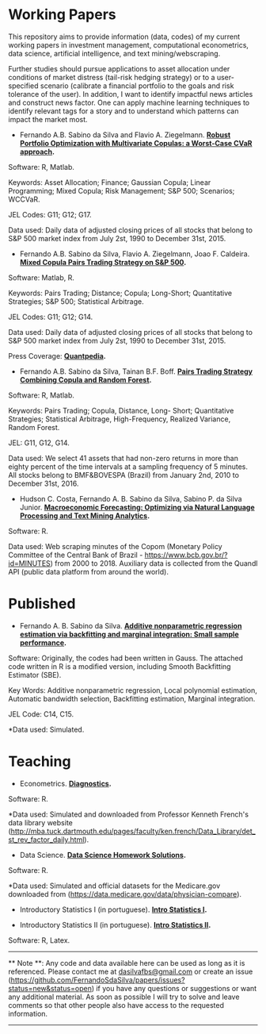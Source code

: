 Working Papers
==============

This repository aims to provide information (data, codes) of my current working papers in investment management, computational econometrics, data science, artificial intelligence, and text mining/webscraping. 

Further studies should pursue applications to asset allocation under conditions of market distress (tail-risk hedging strategy) or to a user-specified scenario (calibrate a financial portfolio to the goals and risk tolerance of the user). In addition, I want to identify impactful news articles and construct news factor. One can apply machine learning techniques to identify relevant tags for a story and to understand which patterns can impact the market most.

* Fernando A.B. Sabino da Silva and Flavio A. Ziegelmann. **[Robust Portfolio Optimization with Multivariate Copulas: a Worst-Case CVaR approach](https://github.com/FernandoSdaSilva/papers/tree/master/Portfolio_Optimization_with_Multidimensional_Copulas).**

Software: R, Matlab.

Keywords: Asset Allocation; Finance; Gaussian Copula; Linear Programming; Mixed Copula; Risk Management; S&P 500; Scenarios; WCCVaR. 

JEL Codes: G11; G12; G17.

Data used: Daily data of adjusted closing prices of all stocks that belong to S&P 500 market index from July 2st, 1990 to December 31st, 2015.


* Fernando A.B. Sabino da Silva, Flavio A. Ziegelmann, Joao F. Caldeira. **[Mixed Copula Pairs Trading Strategy on S&P 500](https://github.com/FernandoSdaSilva/papers/tree/master/Pairs_Trading_Daily_Frequency).**

Software: Matlab, R.

Keywords: Pairs Trading; Distance; Copula; Long-Short; Quantitative Strategies; S&P 500; Statistical Arbitrage.

JEL Codes: G11; G12; G14.

Data used: Daily data of adjusted closing prices of all stocks that belong to S&P 500 market index from July 2st, 1990 to December 31st, 2015.

Press Coverage: **[Quantpedia](https://quantpedia.com/Blog/Details/mixed-copula-pairs-trading-strategy).**


* Fernando A.B. Sabino da Silva, Tainan B.F. Boff. **[Pairs Trading Strategy Combining Copula and Random Forest](https://github.com/FernandoSdaSilva/papers/tree/master/Pairs_Trading_Random_Forest).**

Software: R, Matlab.

Keywords: Pairs Trading; Copula, Distance, Long-
Short; Quantitative Strategies; Statistical Arbitrage, High-Frequency, Realized Variance, Random Forest.

JEL: G11, G12, G14.

Data used: We select 41 assets that had non-zero returns in more than eighty percent of the time intervals at a sampling frequency of 5 minutes. All stocks belong to BMF&BOVESPA (Brazil) from January 2nd, 2010 to December 31st, 2016.


* Hudson C. Costa, Fernando A. B. Sabino da Silva,  Sabino P. da Silva Junior. **[Macroeconomic Forecasting: Optimizing via Natural Language Processing and Text Mining Analytics](https://github.com/FernandoSdaSilva/papers/tree/master/Sentiment_Analysis).**

Software: R.

Data used: Web scraping minutes of the Copom (Monetary Policy Committee of the Central Bank of Brazil - https://www.bcb.gov.br/?id=MINUTES) from 2000 to 2018. Auxiliary data is collected from the Quandl API (public data platform from around the world).

Published
==============

* Fernando A. B. Sabino da Silva. **[Additive nonparametric regression estimation via backfitting and marginal integration: Small sample performance](https://github.com/FernandoSdaSilva/papers/tree/master/Nonparametric_Smoothing).** 

Software: Originally, the codes had been written in Gauss. The attached code written in R is a modified version, including Smooth Backfitting Estimator (SBE).

Key Words: Additive nonparametric regression, Local polynomial estimation, Automatic bandwidth selection, Backfitting estimation, Marginal integration.

JEL Code: C14, C15.

*Data used: Simulated.


Teaching
==============

* Econometrics. **[Diagnostics](https://github.com/FernandoSdaSilva/papers/tree/master/Econometrics).**

Software: R.

*Data used: Simulated and downloaded from Professor Kenneth French's data library website (http://mba.tuck.dartmouth.edu/pages/faculty/ken.french/Data_Library/det_st_rev_factor_daily.html).

* Data Science. **[Data Science Homework Solutions](https://github.com/FernandoSdaSilva/papers/tree/master/Data_Science).**

Software: R.

*Data used: Simulated and official datasets for the Medicare.gov downloaded from (https://data.medicare.gov/data/physician-compare).

* Introductory Statistics I (in portuguese). **[Intro Statistics I](https://github.com/FernandoSdaSilva/papers/tree/master/Introductory_Stat_I).**

* Introductory Statistics II (in portuguese). **[Intro Statistics II](https://github.com/FernandoSdaSilva/papers/tree/master/Introductory_Stat_II).**

Software: R, Latex.

---
** Note **: Any code and data available here can be used as long as it is referenced. Please contact me at dasilvafbs@gmail.com or create an issue (https://github.com/FernandoSdaSilva/papers/issues?status=new&status=open) if you have any questions or suggestions or want any additional material. As soon as possible I will try to solve and leave comments so that other people also have access to the requested information.

---